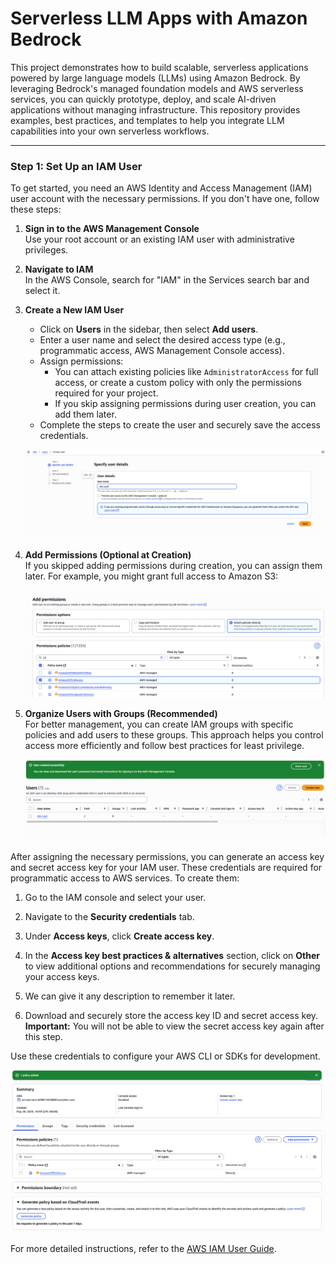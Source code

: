 # Serverless LLM Apps with Amazon Bedrock

This project demonstrates how to build scalable, serverless applications powered by large language models (LLMs) using Amazon Bedrock. By leveraging Bedrock's managed foundation models and AWS serverless services, you can quickly prototype, deploy, and scale AI-driven applications without managing infrastructure. This repository provides examples, best practices, and templates to help you integrate LLM capabilities into your own serverless workflows.

---

### Step 1: Set Up an IAM User

To get started, you need an AWS Identity and Access Management (IAM) user account with the necessary permissions. If you don't have one, follow these steps:

1. **Sign in to the AWS Management Console**  
    Use your root account or an existing IAM user with administrative privileges.

2. **Navigate to IAM**  
    In the AWS Console, search for "IAM" in the Services search bar and select it.

3. **Create a New IAM User**  
    - Click on **Users** in the sidebar, then select **Add users**.
    - Enter a user name and select the desired access type (e.g., programmatic access, AWS Management Console access).
    - Assign permissions:
      - You can attach existing policies like `AdministratorAccess` for full access, or create a custom policy with only the permissions required for your project.
      - If you skip assigning permissions during user creation, you can add them later.
    - Complete the steps to create the user and securely save the access credentials.

    ![Creating a new IAM user](image.png)

4. **Add Permissions (Optional at Creation)**  
    If you skipped adding permissions during creation, you can assign them later. For example, you might grant full access to Amazon S3:

    ![Adding S3 permissions](image-2.png)

5. **Organize Users with Groups (Recommended)**  
    For better management, you can create IAM groups with specific policies and add users to these groups. This approach helps you control access more efficiently and follow best practices for least privilege.

    ![IAM user created](image-1.png)



After assigning the necessary permissions, you can generate an access key and secret access key for your IAM user. These credentials are required for programmatic access to AWS services. To create them:

1. Go to the IAM console and select your user.
2. Navigate to the **Security credentials** tab.
3. Under **Access keys**, click **Create access key**. 

4. In the **Access key best practices & alternatives** section, click on **Other** to view additional options and recommendations for securely managing your access keys.
5. We can give it any description to remember it later.
6. Download and securely store the access key ID and secret access key.  
    **Important:** You will not be able to view the secret access key again after this step.

Use these credentials to configure your AWS CLI or SDKs for development.

![alt text](image-3.png)

For more detailed instructions, refer to the [AWS IAM User Guide](https://docs.aws.amazon.com/IAM/latest/UserGuide/id_users_create.html).